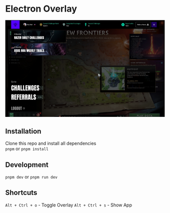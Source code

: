 # Electron Overlay

![Electron Overlay](Screenshot.png)

## Installation

Clone this repo and install all dependencies  
`pnpm` or `pnpm install`

## Development

`pnpm dev` or `pnpm run dev`

## Shortcuts

`Alt + Ctrl + o` - Toggle Overlay
`Alt + Ctrl + s` - Show App